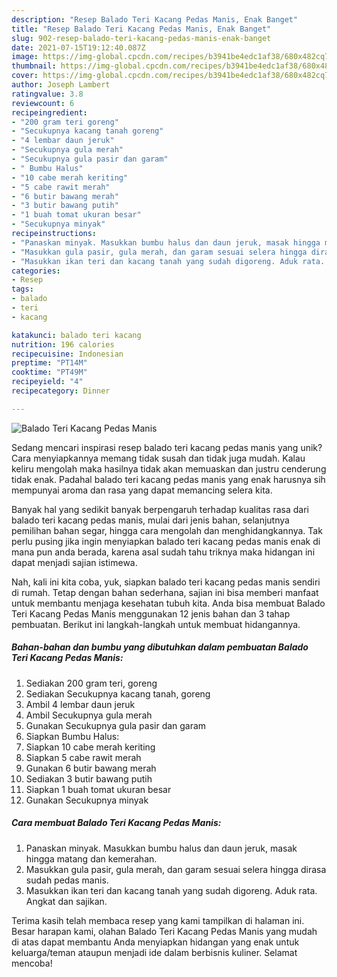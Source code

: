 ```yaml
---
description: "Resep Balado Teri Kacang Pedas Manis, Enak Banget"
title: "Resep Balado Teri Kacang Pedas Manis, Enak Banget"
slug: 902-resep-balado-teri-kacang-pedas-manis-enak-banget
date: 2021-07-15T19:12:40.087Z
image: https://img-global.cpcdn.com/recipes/b3941be4edc1af38/680x482cq70/balado-teri-kacang-pedas-manis-foto-resep-utama.jpg
thumbnail: https://img-global.cpcdn.com/recipes/b3941be4edc1af38/680x482cq70/balado-teri-kacang-pedas-manis-foto-resep-utama.jpg
cover: https://img-global.cpcdn.com/recipes/b3941be4edc1af38/680x482cq70/balado-teri-kacang-pedas-manis-foto-resep-utama.jpg
author: Joseph Lambert
ratingvalue: 3.8
reviewcount: 6
recipeingredient:
- "200 gram teri goreng"
- "Secukupnya kacang tanah goreng"
- "4 lembar daun jeruk"
- "Secukupnya gula merah"
- "Secukupnya gula pasir dan garam"
- " Bumbu Halus"
- "10 cabe merah keriting"
- "5 cabe rawit merah"
- "6 butir bawang merah"
- "3 butir bawang putih"
- "1 buah tomat ukuran besar"
- "Secukupnya minyak"
recipeinstructions:
- "Panaskan minyak. Masukkan bumbu halus dan daun jeruk, masak hingga matang dan kemerahan."
- "Masukkan gula pasir, gula merah, dan garam sesuai selera hingga dirasa sudah pedas manis."
- "Masukkan ikan teri dan kacang tanah yang sudah digoreng. Aduk rata. Angkat dan sajikan."
categories:
- Resep
tags:
- balado
- teri
- kacang

katakunci: balado teri kacang 
nutrition: 196 calories
recipecuisine: Indonesian
preptime: "PT14M"
cooktime: "PT49M"
recipeyield: "4"
recipecategory: Dinner

---
```



![Balado Teri Kacang Pedas Manis](https://img-global.cpcdn.com/recipes/b3941be4edc1af38/680x482cq70/balado-teri-kacang-pedas-manis-foto-resep-utama.jpg)

Sedang mencari inspirasi resep balado teri kacang pedas manis yang unik? Cara menyiapkannya memang tidak susah dan tidak juga mudah. Kalau keliru mengolah maka hasilnya tidak akan memuaskan dan justru cenderung tidak enak. Padahal balado teri kacang pedas manis yang enak harusnya sih mempunyai aroma dan rasa yang dapat memancing selera kita.

Banyak hal yang sedikit banyak berpengaruh terhadap kualitas rasa dari balado teri kacang pedas manis, mulai dari jenis bahan, selanjutnya pemilihan bahan segar, hingga cara mengolah dan menghidangkannya. Tak perlu pusing jika ingin menyiapkan balado teri kacang pedas manis enak di mana pun anda berada, karena asal sudah tahu triknya maka hidangan ini dapat menjadi sajian istimewa.




Nah, kali ini kita coba, yuk, siapkan balado teri kacang pedas manis sendiri di rumah. Tetap dengan bahan sederhana, sajian ini bisa memberi manfaat untuk membantu menjaga kesehatan tubuh kita. Anda bisa membuat Balado Teri Kacang Pedas Manis menggunakan 12 jenis bahan dan 3 tahap pembuatan. Berikut ini langkah-langkah untuk membuat hidangannya.

<!--inarticleads1-->

##### Bahan-bahan dan bumbu yang dibutuhkan dalam pembuatan Balado Teri Kacang Pedas Manis:

1. Sediakan 200 gram teri, goreng
1. Sediakan Secukupnya kacang tanah, goreng
1. Ambil 4 lembar daun jeruk
1. Ambil Secukupnya gula merah
1. Gunakan Secukupnya gula pasir dan garam
1. Siapkan  Bumbu Halus:
1. Siapkan 10 cabe merah keriting
1. Siapkan 5 cabe rawit merah
1. Gunakan 6 butir bawang merah
1. Sediakan 3 butir bawang putih
1. Siapkan 1 buah tomat ukuran besar
1. Gunakan Secukupnya minyak




<!--inarticleads2-->

##### Cara membuat Balado Teri Kacang Pedas Manis:

1. Panaskan minyak. Masukkan bumbu halus dan daun jeruk, masak hingga matang dan kemerahan.
1. Masukkan gula pasir, gula merah, dan garam sesuai selera hingga dirasa sudah pedas manis.
1. Masukkan ikan teri dan kacang tanah yang sudah digoreng. Aduk rata. Angkat dan sajikan.




Terima kasih telah membaca resep yang kami tampilkan di halaman ini. Besar harapan kami, olahan Balado Teri Kacang Pedas Manis yang mudah di atas dapat membantu Anda menyiapkan hidangan yang enak untuk keluarga/teman ataupun menjadi ide dalam berbisnis kuliner. Selamat mencoba!
